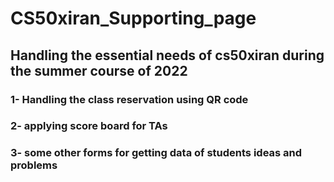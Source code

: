 # CS50xiran_Supporting_page

## Handling the essential needs of cs50xiran during the summer course of 2022
### 1- Handling the class reservation using QR code
### 2- applying score board for TAs
### 3- some other forms for getting data of students ideas and problems
